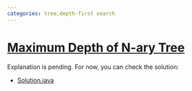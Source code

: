 ```yaml
---
categories: tree,depth-first search
---
```


# [Maximum Depth of N-ary Tree](https://leetcode.com/problems/maximum-depth-of-n-ary-tree/)

Explanation is pending. For now, you can check the solution:

- [Solution.java](./Solution.java)
